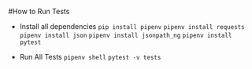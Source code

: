 #How to Run Tests

* Install all dependencies
 `pip install pipenv`
 `pipenv install requests`
 `pipenv install json`
 `pipenv install jsonpath_ng`
 `pipenv install pytest`

* Run All Tests
`pipenv shell`
`pytest -v tests`